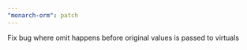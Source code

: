 ```yaml
---
"monarch-orm": patch
---
```


Fix bug where omit happens before original values is passed to virtuals
